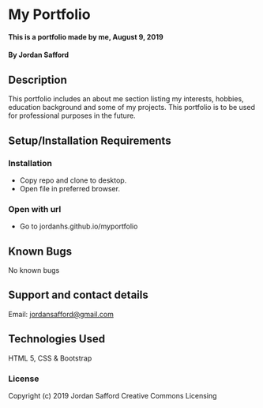 # My Portfolio

#### This is a portfolio made by me, August 9, 2019

#### By Jordan Safford

## Description

This portfolio includes an about me section listing my interests, hobbies, education background and some of my projects. This portfolio is to be used for professional purposes in the future.

## Setup/Installation Requirements

### Installation

* Copy repo and clone to desktop.
* Open file in preferred browser.

### Open with url

* Go to jordanhs.github.io/myportfolio


## Known Bugs

No known bugs

## Support and contact details

Email: jordansafford@gmail.com

## Technologies Used

HTML 5, CSS & Bootstrap

### License


Copyright (c) 2019 Jordan Safford Creative Commons Licensing 
